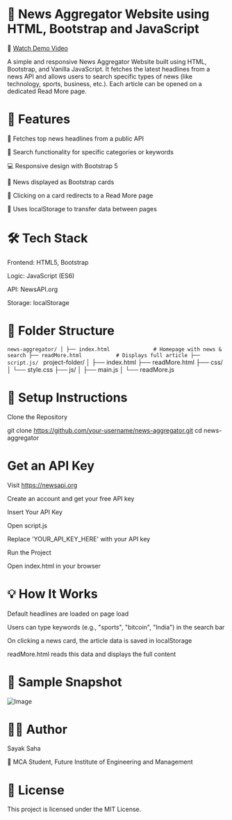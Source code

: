 ﻿# 📰 News Aggregator Website using HTML, Bootstrap and JavaScript
🎥 [Watch Demo Video](https://youtu.be/AlJ8WE9JrwI)

A simple and responsive News Aggregator Website built using HTML, Bootstrap, and Vanilla JavaScript. It fetches the latest headlines from a news API and allows users to search specific types of news (like technology, sports, business, etc.). Each article can be opened on a dedicated Read More page.

# 🚀 Features
📰 Fetches top news headlines from a public API

🔎 Search functionality for specific categories or keywords

💻 Responsive design with Bootstrap 5

🧱 News displayed as Bootstrap cards

📄 Clicking on a card redirects to a Read More page

💾 Uses localStorage to transfer data between pages

# 🛠️ Tech Stack
Frontend: HTML5, Bootstrap

Logic: JavaScript (ES6)

API: NewsAPI.org

Storage: localStorage

# 📁 Folder Structure
`news-aggregator/
│
├── index.html              # Homepage with news & search
├── readMore.html           # Displays full article
├── script.js/
`
project-folder/ │ ├── index.html ├── readMore.html ├── css/ │ └── style.css ├── js/ │ ├── main.js │ └── readMore.js
# 🔧 Setup Instructions
Clone the Repository

git clone https://github.com/your-username/news-aggregator.git
cd news-aggregator

# Get an API Key

Visit https://newsapi.org

Create an account and get your free API key

Insert Your API Key

Open script.js

Replace 'YOUR_API_KEY_HERE' with your API key

Run the Project

Open index.html in your browser

# 💡 How It Works
Default headlines are loaded on page load

Users can type keywords (e.g., "sports", "bitcoin", "India") in the search bar

On clicking a news card, the article data is saved in localStorage

readMore.html reads this data and displays the full content

# 📸 Sample Snapshot
![Image](https://github.com/user-attachments/assets/fc8767ed-2629-4588-a7c2-685463560caf)

# 🧑‍💻 Author
Sayak Saha

💼 MCA Student, Future Institute of Engineering and Management

# 📃 License
This project is licensed under the MIT License.
